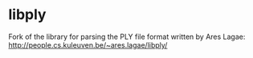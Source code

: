 libply
======
Fork of the library for parsing the PLY file format written by Ares Lagae: http://people.cs.kuleuven.be/~ares.lagae/libply/
